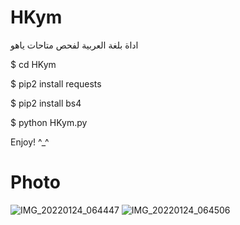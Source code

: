 # HKym
اداة بلغة العربية لفحص متاحات ياهو

$ cd HKym

$ pip2 install requests

$ pip2 install bs4

$ python HKym.py

Enjoy! ^_^
# Photo
![IMG_20220124_064447](https://user-images.githubusercontent.com/57058476/150723769-26752338-9638-4d2d-b1f3-80c25dc469a5.jpg)
![IMG_20220124_064506](https://user-images.githubusercontent.com/57058476/150723778-603ee5eb-619d-4358-a762-fbf80c305584.jpg)
